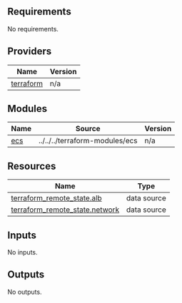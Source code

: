 ## Requirements

No requirements.

## Providers

| Name | Version |
|------|---------|
| <a name="provider_terraform"></a> [terraform](#provider\_terraform) | n/a |

## Modules

| Name | Source | Version |
|------|--------|---------|
| <a name="module_ecs"></a> [ecs](#module\_ecs) | ../../../terraform-modules/ecs | n/a |

## Resources

| Name | Type |
|------|------|
| [terraform_remote_state.alb](https://registry.terraform.io/providers/hashicorp/terraform/latest/docs/data-sources/remote_state) | data source |
| [terraform_remote_state.network](https://registry.terraform.io/providers/hashicorp/terraform/latest/docs/data-sources/remote_state) | data source |

## Inputs

No inputs.

## Outputs

No outputs.
